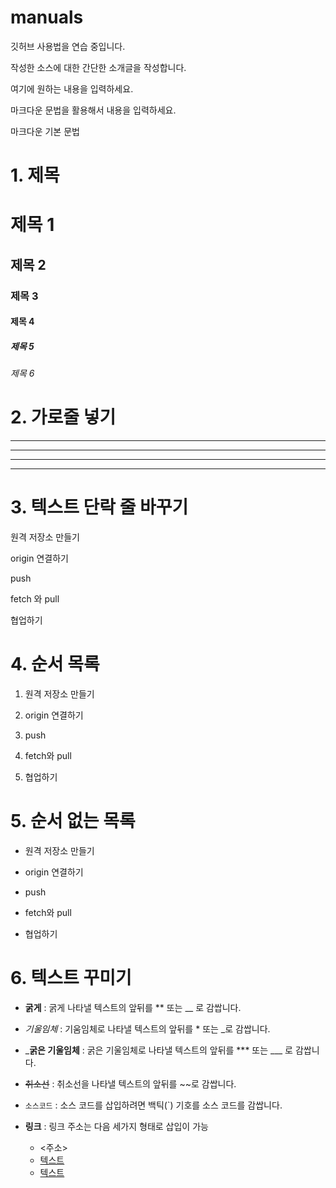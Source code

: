 # manuals

깃허브 사용법을 연습 중입니다.

작성한 소스에 대한 간단한 소개글을 작성합니다.

여기에 원하는 내용을 입력하세요.

마크다운 문법을 활용해서 내용을 입력하세요.

마크다운 기본 문법

# 1. 제목 

# 제목 1

## 제목 2

### 제목 3

#### 제목 4

##### 제목 5

###### 제목 6

# 2. 가로줄 넣기

---

- - -

***

* * *

# 3. 텍스트 단락 줄 바꾸기

원격 저장소 만들기

origin 연결하기

push

fetch 와 pull

협업하기

# 4. 순서 목록

1. 원격 저장소 만들기

2. origin 연결하기

3. push

4. fetch와 pull

5. 협업하기

# 5. 순서 없는 목록

+ 원격 저장소 만들기

- origin 연결하기

* push

- fetch와 pull

* 협업하기

# 6. 텍스트 꾸미기

* **굵게** : 굵게 나타낼 텍스트의 앞뒤를 ** 또는 __ 로 감쌉니다.

* *기울임체* : 기움임체로 나타낼 텍스트의 앞뒤를 * 또는 _로 감쌉니다.

* ___굵은 기울임체__ : 굵은 기울임체로 나타낼 텍스트의 앞뒤를 *** 또는 ___ 로 감쌉니다.

* ~~취소선~~ : 취소선을 나타낼 텍스트의 앞뒤를 ~~로 감쌉니다.

* `소스코드` : 소스 코드를 삽입하려면 백틱(`) 기호를 소스 코드를 감쌉니다.

* **링크** : 링크 주소는 다음 세가지 형태로 삽입이 가능
  - <주소>
  - [텍스트](주소)
  - [텍스트](주소, "부가설명")
